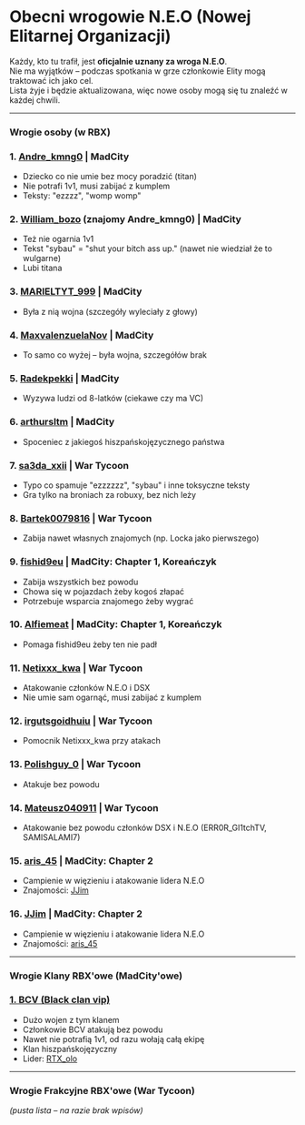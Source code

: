 # Obecni wrogowie N.E.O (Nowej Elitarnej Organizacji)

Każdy, kto tu trafił, jest **oficjalnie uznany za wroga N.E.O**.  
Nie ma wyjątków – podczas spotkania w grze członkowie Elity mogą traktować ich jako cel.  
Lista żyje i będzie aktualizowana, więc nowe osoby mogą się tu znaleźć w każdej chwili.

---

### Wrogie osoby (w RBX)

### 1. [Andre_kmng0](https://www.roblox.com/users/7445351985/profile) | MadCity
- Dziecko co nie umie bez mocy poradzić (titan)
- Nie potrafi 1v1, musi zabijać z kumplem
- Teksty: "ezzzz", "womp womp"

### 2. [William_bozo](https://www.roblox.com/users/3658972187/profile) **(znajomy Andre_kmng0)** | MadCity
- Też nie ogarnia 1v1
- Tekst "sybau" = "shut your bitch ass up." (nawet nie wiedział że to wulgarne)
- Lubi titana

### 3. [MARIELTYT_999](https://www.roblox.com/users/5188523875/profile) | MadCity
- Była z nią wojna (szczegóły wyleciały z głowy)

### 4. [MaxvalenzuelaNov](https://www.roblox.com/users/4298149095/profile) | MadCity
- To samo co wyżej – była wojna, szczegółów brak

### 5. [Radekpekki](https://www.roblox.com/users/5202096253/profile) | MadCity 
- Wyzywa ludzi od 8-latków (ciekawe czy ma VC)

### 6. [arthursltm](https://www.roblox.com/users/1275877320/profile) | MadCity
- Spoceniec z jakiegoś hiszpańskojęzycznego państwa

### 7. [sa3da_xxii](https://www.roblox.com/users/2476865789/profile) | War Tycoon
- Typo co spamuje "ezzzzzz", "sybau" i inne toksyczne teksty
- Gra tylko na broniach za robuxy, bez nich leży

### 8. [Bartek0079816](https://www.roblox.com/users/5670867274/profile) | War Tycoon
- Zabija nawet własnych znajomych (np. Locka jako pierwszego)

### 9. [fishid9eu](https://www.roblox.com/users/1151314556/profile) | MadCity: Chapter 1, Koreańczyk
- Zabija wszystkich bez powodu
- Chowa się w pojazdach żeby kogoś złapać
- Potrzebuje wsparcia znajomego żeby wygrać

### 10. [Alfiemeat](https://www.roblox.com/users/2950335182/profile) | MadCity: Chapter 1, Koreańczyk
- Pomaga fishid9eu żeby ten nie padł

### 11. [Netixxx_kwa](https://www.roblox.com/users/7700129465/profile) | War Tycoon
- Atakowanie członków N.E.O i DSX
- Nie umie sam ogarnąć, musi zabijać z kumplem

### 12. [irgutsgoidhuiu](https://www.roblox.com/users/4084966729/profile) | War Tycoon
- Pomocnik Netixxx_kwa przy atakach

### 13. [Polishguy_0](https://www.roblox.com/users/5099417594/profile) | War Tycoon
- Atakuje bez powodu

### 14. [Mateusz040911](https://www.roblox.com/users/5502078063/profile) | War Tycoon
- Atakowanie bez powodu członków DSX i N.E.O (ERR0R_Gl1tchTV, SAMISALAMI7)

### 15. [aris_45](https://www.roblox.com/users/3505028007/profile) | MadCity: Chapter 2
- Campienie w więzieniu i atakowanie lidera N.E.O  
- Znajomości: [JJim](https://www.roblox.com/users/3279275899/profile) 

### 16. [JJim](https://www.roblox.com/users/3279275899/profile) | MadCity: Chapter 2
- Campienie w więzieniu i atakowanie lidera N.E.O  
- Znajomości: [aris_45](https://www.roblox.com/users/3505028007/profile) 

---

### Wrogie Klany RBX'owe (MadCity'owe)

### [1. BCV (Black clan vip)](https://www.roblox.com/communities/5822003/BLACK-CLAN-VIP#!/about)
- Dużo wojen z tym klanem
- Członkowie BCV atakują bez powodu
- Nawet nie potrafią 1v1, od razu wołają całą ekipę
- Klan hiszpańskojęzyczny
- Lider: [RTX_olo](https://www.roblox.com/users/1301006509/profile)

---

### Wrogie Frakcyjne RBX'owe (War Tycoon)
*(pusta lista – na razie brak wpisów)*
